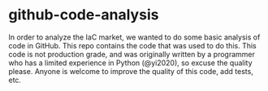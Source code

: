 # github-code-analysis

In order to analyze the IaC market, we wanted to do some basic analysis of code in GitHub. This repo contains the code that was used to do this. This code is not production grade, and was originally written by a programmer who has a limited experience in Python (@yi2020), so excuse the quality please. Anyone is welcome to improve the quality of this code, add tests, etc.
